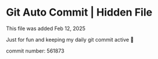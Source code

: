 # Git Auto Commit | Hidden File

This file was added Feb 12, 2025

Just for fun and keeping my daily git commit active 🤪

commit number: 561873
